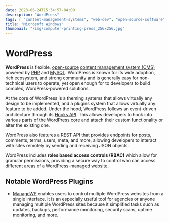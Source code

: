 ```yaml
---
date: 2023-06-24T15:34:57-04:00
description: "WordPress"
tags: [ "content-management-systems", "web-dev", "open-source-software" ]
title: "Microsoft Windows"
thumbnail: "/img/computer-printing-press_256x256.jpg"
---
```


# WordPress

**WordPress** is flexible, [open-source](open-source-software.md) [content management system (CMS)](content-management-systems.md) powered by [PHP](php.md) and [MySQL](mysql.md). WordPress is known for its wide adoption, rich ecosystem, and strong community and is generally easy for non-technical users to operate, yet open enough for to developers to build complex, WordPress-powered solutions.

At the core of WordPress is a theming systems that allows virtually any design to be implemented, and a plugins system that allows virtually any feature to be added. Under the hood, WordPress follows an event-driven architecture through its [Hooks API](https://developer.wordpress.org/plugins/hooks/). This allows developers to hook into various parts of the WordPress core and attach their custom functionality or alter the existing one.

WordPress also features a REST API that provides endpoints for posts, comments, terms, users, meta, and more, allowing developers to interact with sites remotely by sending and receiving JSON objects.

WordPress includes **roles based access controls (RBAC)** which  allow for granular permissions, providing a secure way to control who can access different areas of a WordPress-managed website.

## Notable WordPress Plugins

* [ManageWP](https://managewp.com/) enables users to control multiple WordPress websites from a single interface. It is an especially useful tool for agencies or anyone managing multiple WordPress sites because it simplified tasks such as updates, backups, performance monitoring, security scans, uptime monitoring, and more.
